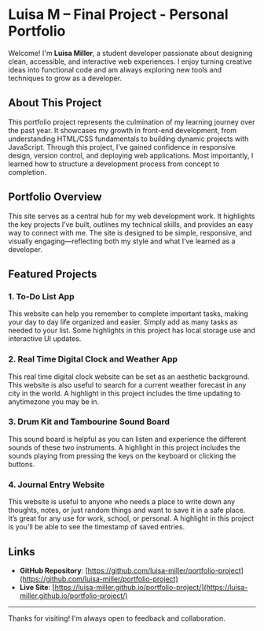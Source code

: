 # Luisa M – Final Project - Personal Portfolio

Welcome! I'm **Luisa Miller**, a student developer passionate about designing clean, accessible, and interactive web experiences. I enjoy turning creative ideas into functional code and am always exploring new tools and techniques to grow as a developer.

## About This Project

This portfolio project represents the culmination of my learning journey over the past year. It showcases my growth in front-end development, from understanding HTML/CSS fundamentals to building dynamic projects with JavaScript. Through this project, I’ve gained confidence in responsive design, version control, and deploying web applications. Most importantly, I learned how to structure a development process from concept to completion.

## Portfolio Overview

This site serves as a central hub for my web development work. It highlights the key projects I’ve built, outlines my technical skills, and provides an easy way to connect with me. The site is designed to be simple, responsive, and visually engaging—reflecting both my style and what I’ve learned as a developer.

## Featured Projects

### 1. **To-Do List App**
This website can help you remember to complete important tasks, making your day to day life organized and easier. Simply add as many tasks as needed to your list. Some highlights in this project has local storage use and interactive UI updates.

### 2. **Real Time Digital Clock and Weather App**
This real time digital clock website can be set as an aesthetic background. This website is also useful to search for a current weather forecast in any city in the world. A highlight in this project includes the time updating to anytimezone you may be in.

### 3. **Drum Kit and Tambourine Sound Board**
This sound board is helpful as you can listen and experience the different sounds of these two instruments. A highlight in this project includes the sounds playing from pressing the keys on the keyboard or clicking the buttons. 

### 4. **Journal Entry Website**
This website is useful to anyone who needs a place to write down any thoughts, notes, or just random things and want to save it in a safe place. It’s great for any use for work, school, or personal. A highlight in this project is you'll be able to see the timestamp of saved entries. 

## Links

- **GitHub Repository**: [https://github.com/luisa-miller/portfolio-project](https://github.com/luisa-miller/portfolio-project)  
- **Live Site**: [https://luisa-miller.github.io/portfolio-project/](https://luisa-miller.github.io/portfolio-project/)

---

Thanks for visiting! I'm always open to feedback and collaboration.
